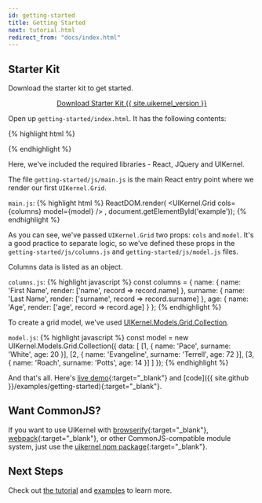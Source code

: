 ```yaml
---
id: getting-started
title: Getting Started
next: tutorial.html
redirect_from: "docs/index.html"
---
```


## Starter Kit

Download the starter kit to get started.

<center>
  <a href="/dist/starter-kit.zip" class="btn btn-lg btn-success download-uikernel-button">
    Download Starter Kit {{ site.uikernel_version }}
  </a>
</center>

Open up `getting-started/index.html`. It has the following contents:

{% highlight html %}
<!DOCTYPE html>
<html lang="en">
<head>
  <meta charset="UTF-8">
  <title>Getting Started</title>
  <link href="https://cdnjs.cloudflare.com/ajax/libs/twitter-bootstrap/3.3.5/css/bootstrap.min.css" rel="stylesheet" type="text/css"/>
  <link href="../libs/css/base/main.css" rel="stylesheet" type="text/css"/>
  <link href="css/main.css" rel="stylesheet" type="text/css"/>
</head>
<body>
<div class="container" id="example"></div>

<script src="https://cdnjs.cloudflare.com/ajax/libs/jquery/2.1.3/jquery.min.js"></script>
<script src="https://cdnjs.cloudflare.com/ajax/libs/react/0.14.8/react.min.js"></script>
<script src="https://cdnjs.cloudflare.com/ajax/libs/react/0.14.8/react-dom.min.js"></script>
<script src="https://cdnjs.cloudflare.com/ajax/libs/babel-standalone/6.15.0/babel.min.js"></script>
<script src="../libs/js/uikernel.js"></script>

<!-- Grid model -->
<script src="js/model.js" type="text/babel"></script>

<!-- Grid columns -->
<script src="js/columns.js" type="text/babel"></script>

<!-- Main file to render -->
<script src="js/main.js" type="text/babel"></script>
</body>
</html>
{% endhighlight %}

Here, we've included the required libraries - React, JQuery and UIKernel.

The file `getting-started/js/main.js` is the main React entry point where we render our first `UIKernel.Grid`.

`main.js`:
{% highlight html %}
ReactDOM.render(
  <UIKernel.Grid
    cols={columns}
    model={model}
  />
, document.getElementById('example'));
{% endhighlight %}

As you can see, we've passed `UIKernel.Grid` two props: `cols` and `model`. It's a good practice to separate logic,
so we've defined these props in the `getting-started/js/columns.js` and `getting-started/js/model.js` files.

Columns data is listed as an object.

`columns.js`:
{% highlight javascript %}
const columns = {
  name: {
    name: 'First Name',
    render: ['name', record => record.name]
  },
  surname: {
    name: 'Last Name',
    render: ['surname', record => record.surname]
  },
  age: {
    name: 'Age',
    render: ['age', record => record.age]
  }
};
{% endhighlight %}

To create a grid model, we've used [UIKernel.Models.Grid.Collection](/docs/grid-model-collection.html).

`model.js`:
{% highlight javascript %}
const model = new UIKernel.Models.Grid.Collection({
  data: [
    [1, {
      name: 'Pace',
      surname: 'White',
      age: 20
    }],
    [2, {
      name: 'Evangeline',
      surname: 'Terrell',
      age: 72
    }],
    [3, {
      name: 'Roach',
      surname: 'Potts',
      age: 14
    }]
  ]
});
{% endhighlight %}

And that's all. Here's [live demo](/examples/getting-started/){:target="_blank"} and [code]({{ site.github }}/examples/getting-started){:target="_blank"}.

## Want CommonJS?

If you want to use UIKernel with
[browserify](http://browserify.org/){:target="_blank"},
[webpack](https://webpack.github.io/){:target="_blank"}, or other CommonJS-compatible module system, just use the
[uikernel npm package](https://www.npmjs.com/package/uikernel){:target="_blank"}.

## Next Steps

Check out [the tutorial](/docs/tutorial.html) and [examples](/examples/index.html) to learn more.
